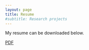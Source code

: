 ```yaml
---
layout: page
title: Resume
#subtitle: Research projects
---
```


My resume can be downloaded below.

[PDF](papers/Resume_ABM_Musa.pdf)